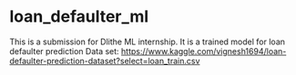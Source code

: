 # loan_defaulter_ml
This is a submission for Dlithe ML internship.
It is a trained model for loan defaulter prediction
Data set: https://www.kaggle.com/vignesh1694/loan-defaulter-prediction-dataset?select=loan_train.csv
